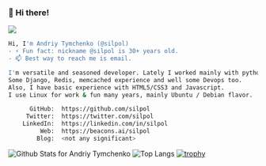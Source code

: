 ### 👋 Hi there!
![](https://komarev.com/ghpvc/?username=silpol&style=flat-square)

<!--
**silpol/silpol** is a ✨ _special_ ✨ repository because its `README.md` (this file) appears on your GitHub profile.

Here are some ideas to get you started:

- 🔭 I’m currently working on ...
- 🌱 I’m currently learning ...
- 👯 I’m looking to collaborate on ...
- 🤔 I’m looking for help with ...
- 💬 Ask me about ...
- 😄 Pronouns: ...

-->
```bash
Hi, I'm Andriy Tymchenko (@silpol)
- ⚡ Fun fact: nickname @silpol is 30+ years old.
- 📫 Best way to reach me is email.

I'm versatile and seasoned developer. Lately I worked mainly with python / Flask / uWSGI / NGINX & Postgres.
Some Django, Redis, memcached experience and well some Devops too.
Also, I have basic experience with HTML5/CSS3 and Javascript.
I use Linux for work & fun many years, mainly Ubuntu / Debian flavor.

      GitHub:  https://github.com/silpol
     Twitter:  https://twitter.com/silpol
    LinkedIn:  https://linkedin.com/in/silpol
         Web:  https://beacons.ai/silpol
        Blog:  <not any significant>

```

![Github Stats for Andriy Tymchenko](https://github-readme-stats.vercel.app/api?username=silpol&show_icons=true&hide_border=true&count_private=true)
![Top Langs](https://github-readme-stats.vercel.app/api/top-langs/?username=silpol&layout=compact&hide_border=true)
[![trophy](https://github-profile-trophy.vercel.app/?username=silpol&column=4&margin-w=15&margin-h=15&no-frame=true)](https://github.com/ryo-ma/github-profile-trophy)
